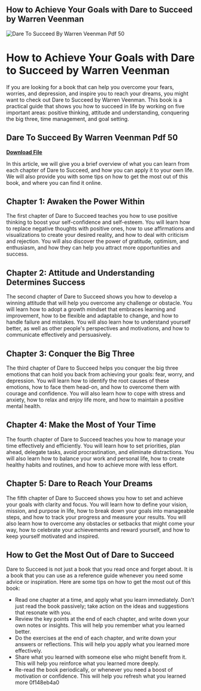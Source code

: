 ## How to Achieve Your Goals with Dare to Succeed by Warren Veenman

 
![Dare To Succeed By Warren Veenman Pdf 50](https://encrypted-tbn0.gstatic.com/images?q=tbn:ANd9GcRGVfpvcd9Th96TuKY1TLvqaphJMwAqtjPE50OPFMrRCqgqyYvu5fisB6Av)

 
# How to Achieve Your Goals with Dare to Succeed by Warren Veenman
 
If you are looking for a book that can help you overcome your fears, worries, and depression, and inspire you to reach your dreams, you might want to check out Dare to Succeed by Warren Veenman. This book is a practical guide that shows you how to succeed in life by working on five important areas: positive thinking, attitude and understanding, conquering the big three, time management, and goal setting.
 
## Dare To Succeed By Warren Veenman Pdf 50


[**Download File**](https://www.google.com/url?q=https%3A%2F%2Ffancli.com%2F2tLi6X&sa=D&sntz=1&usg=AOvVaw2Etydwy_Xsu1qV3IJnUfty)

 
In this article, we will give you a brief overview of what you can learn from each chapter of Dare to Succeed, and how you can apply it to your own life. We will also provide you with some tips on how to get the most out of this book, and where you can find it online.
 
## Chapter 1: Awaken the Power Within
 
The first chapter of Dare to Succeed teaches you how to use positive thinking to boost your self-confidence and self-esteem. You will learn how to replace negative thoughts with positive ones, how to use affirmations and visualizations to create your desired reality, and how to deal with criticism and rejection. You will also discover the power of gratitude, optimism, and enthusiasm, and how they can help you attract more opportunities and success.
 
## Chapter 2: Attitude and Understanding Determines Success
 
The second chapter of Dare to Succeed shows you how to develop a winning attitude that will help you overcome any challenge or obstacle. You will learn how to adopt a growth mindset that embraces learning and improvement, how to be flexible and adaptable to change, and how to handle failure and mistakes. You will also learn how to understand yourself better, as well as other people's perspectives and motivations, and how to communicate effectively and persuasively.
 
## Chapter 3: Conquer the Big Three
 
The third chapter of Dare to Succeed helps you conquer the big three emotions that can hold you back from achieving your goals: fear, worry, and depression. You will learn how to identify the root causes of these emotions, how to face them head-on, and how to overcome them with courage and confidence. You will also learn how to cope with stress and anxiety, how to relax and enjoy life more, and how to maintain a positive mental health.
 
## Chapter 4: Make the Most of Your Time
 
The fourth chapter of Dare to Succeed teaches you how to manage your time effectively and efficiently. You will learn how to set priorities, plan ahead, delegate tasks, avoid procrastination, and eliminate distractions. You will also learn how to balance your work and personal life, how to create healthy habits and routines, and how to achieve more with less effort.
 
## Chapter 5: Dare to Reach Your Dreams
 
The fifth chapter of Dare to Succeed shows you how to set and achieve your goals with clarity and focus. You will learn how to define your vision, mission, and purpose in life, how to break down your goals into manageable steps, and how to track your progress and measure your results. You will also learn how to overcome any obstacles or setbacks that might come your way, how to celebrate your achievements and reward yourself, and how to keep yourself motivated and inspired.
 
## How to Get the Most Out of Dare to Succeed
 
Dare to Succeed is not just a book that you read once and forget about. It is a book that you can use as a reference guide whenever you need some advice or inspiration. Here are some tips on how to get the most out of this book:
 
- Read one chapter at a time, and apply what you learn immediately. Don't just read the book passively; take action on the ideas and suggestions that resonate with you.
- Review the key points at the end of each chapter, and write down your own notes or insights. This will help you remember what you learned better.
- Do the exercises at the end of each chapter, and write down your answers or reflections. This will help you apply what you learned more effectively.
- Share what you learned with someone else who might benefit from it. This will help you reinforce what you learned more deeply.
- Re-read the book periodically, or whenever you need a boost of motivation or confidence. This will help you refresh what you learned more 0f148eb4a0
